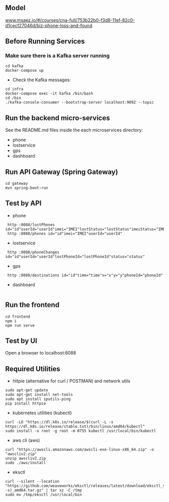 # 

## Model
www.msaez.io/#/courses/cna-full/753b22b0-f3d8-11ef-82c0-d1cecf27046d/biz-phone-loss-and-found

## Before Running Services
### Make sure there is a Kafka server running
```
cd kafka
docker-compose up
```
- Check the Kafka messages:
```
cd infra
docker-compose exec -it kafka /bin/bash
cd /bin
./kafka-console-consumer --bootstrap-server localhost:9092 --topic
```

## Run the backend micro-services
See the README.md files inside the each microservices directory:

- phone
- lostservice
- gps
- dashboard


## Run API Gateway (Spring Gateway)
```
cd gateway
mvn spring-boot:run
```

## Test by API
- phone
```
 http :8088/lostPhones id="id"userId="userId"imei="IMEI"lostStatus="lostStatus"imeiStatus="IMEIStatus"lockStatus="lockStatus"phoneId="phoneId"
 http :8088/phones id="id"imei="IMEI"userId="userId"
```
- lostservice
```
 http :8088/phoneChanges id="id"userId="userId"lostPhoneId="lostPhoneId"status="status"
```
- gps
```
 http :8088/destinations id="id"time="time"x="x"y="y"phoneId="phoneId"
```
- dashboard
```
```


## Run the frontend
```
cd frontend
npm i
npm run serve
```

## Test by UI
Open a browser to localhost:8088

## Required Utilities

- httpie (alternative for curl / POSTMAN) and network utils
```
sudo apt-get update
sudo apt-get install net-tools
sudo apt install iputils-ping
pip install httpie
```

- kubernetes utilities (kubectl)
```
curl -LO "https://dl.k8s.io/release/$(curl -L -s https://dl.k8s.io/release/stable.txt)/bin/linux/amd64/kubectl"
sudo install -o root -g root -m 0755 kubectl /usr/local/bin/kubectl
```

- aws cli (aws)
```
curl "https://awscli.amazonaws.com/awscli-exe-linux-x86_64.zip" -o "awscliv2.zip"
unzip awscliv2.zip
sudo ./aws/install
```

- eksctl 
```
curl --silent --location "https://github.com/weaveworks/eksctl/releases/latest/download/eksctl_$(uname -s)_amd64.tar.gz" | tar xz -C /tmp
sudo mv /tmp/eksctl /usr/local/bin
```
